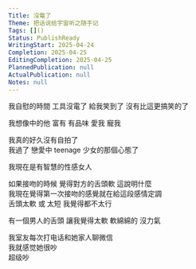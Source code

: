 ```yaml
---    
Title: 沒電了    
Theme: 把话说给宇宙听之随手记    
Tags: []()    
Status: PublishReady    
WritingStart: 2025-04-24    
Completion: 2025-04-25    
EditingCompletion: 2025-04-25    
PlannedPublication: null    
ActualPublication: null    
Notes: null    
---    
```

    
我自慰的時間 工具沒電了 給我笑到了 沒有比這更搞笑的了    
    
我想像中的他 富有 有品味 愛我 寵我    
    
我真的好久沒有自拍了    
我過了 戀愛中 teenage 少女的那個心態了    
    
我現在是有智慧的性感女人    
    
如果接吻的時候 覺得對方的舌頭軟 這說明什麼    
我現在覺得第一次接吻的感覺就在給這段感情定調    
舌頭太軟 或 太短 我覺得都不太行    
    
有一個男人的舌頭 讓我覺得太軟 軟綿綿的 沒力氣    
    
我室友每次打电话和她家人聊微信    
我就感觉她很吵    
超级吵    
    